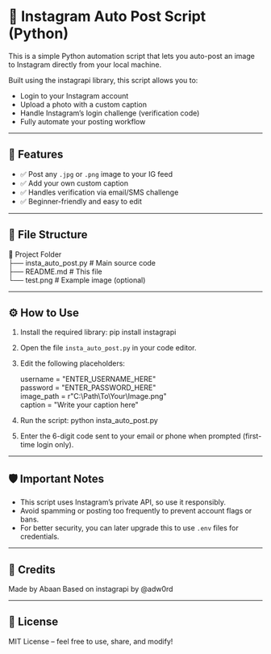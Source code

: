 # 📸 Instagram Auto Post Script (Python)

This is a simple Python automation script that lets you auto-post an image to Instagram directly from your local machine.

Built using the instagrapi library, this script allows you to:
- Login to your Instagram account
- Upload a photo with a custom caption
- Handle Instagram’s login challenge (verification code)
- Fully automate your posting workflow

---

## 🚀 Features

- ✅ Post any `.jpg` or `.png` image to your IG feed
- ✅ Add your own custom caption
- ✅ Handles verification via email/SMS challenge
- ✅ Beginner-friendly and easy to edit

---

## 📂 File Structure

📁 Project Folder  
├── insta_auto_post.py      # Main source code  
├── README.md               # This file  
└── test.png                # Example image (optional)

---

## ⚙️ How to Use

1. Install the required library:
   pip install instagrapi

2. Open the file `insta_auto_post.py` in your code editor.

3. Edit the following placeholders:

   username = "ENTER_USERNAME_HERE"  
   password = "ENTER_PASSWORD_HERE"  
   image_path = r"C:\Path\To\Your\Image.png"  
   caption = "Write your caption here"

4. Run the script:
   python insta_auto_post.py

5. Enter the 6-digit code sent to your email or phone when prompted (first-time login only).

---

## 🛡 Important Notes

- This script uses Instagram’s private API, so use it responsibly.
- Avoid spamming or posting too frequently to prevent account flags or bans.
- For better security, you can later upgrade this to use `.env` files for credentials.

---

## 🙌 Credits

Made by Abaan
Based on instagrapi by @adw0rd

---

## 📜 License

MIT License – feel free to use, share, and modify!
